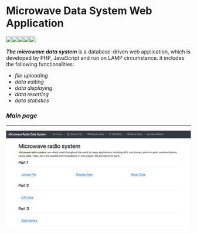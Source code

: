 # Microwave Data System Web Application
![](<https://img.shields.io/badge/buid-passing-green.svg>)![](<https://img.shields.io/badge/PHP-88.46%25-yellowgreen.svg>)![](<https://img.shields.io/badge/JavaScript-11.48%20%25-blue.svg>)![](<https://img.shields.io/badge/Size-860k-orange.svg>)![](<https://img.shields.io/badge/license-GPL-yellow.svg>)



***The microwave data system*** is a database-driven web application, which is developed by PHP, JavaScript and run on LAMP circumstance. it includes the following functionalities:

- *file uploading*
- *data editing*
- *data displaying*
- *data resetting*
- *data statistics*



### *Main page*

------

![main page](<https://github.com/Xiong1028/pictures/blob/master/ms01.jpg>)



